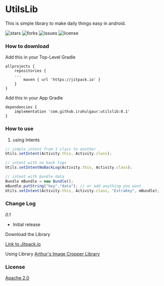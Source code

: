 # UtilsLib
This is simple library to make daily things easy in android.

![stars](https://img.shields.io/github/stars/iRahulGaur/UtilsLib?style=flat-square) ![forks](https://img.shields.io/github/forks/iRahulGaur/UtilsLib?style=flat-square) ![issues](https://img.shields.io/github/issues/iRahulGaur/UtilsLib?style=flat-square) ![license](https://img.shields.io/github/license/iRahulGaur/UtilsLib?style=flat-square)

### How to download 

Add this in your Top-Level Gradle
```
allprojects {
    repositories {
    ...
        maven { url 'https://jitpack.io' }
	}
}
```

Add this in your App Gradle
```
dependencies {
    implementation 'com.github.irahulgaur:utilslib:0.1'
}
```

### How to use

1. using Intents
```javascript
// simple intent from 1 class to another
Utils.setIntent(Activity.this, Activity.class);

// intent with no back logs
Utils.setIntentNoBackLog(Activity.this, Activity.class);

// intent with bundle data
Bundle mBundle = new Bundle();
mBundle.putString("key","data"); // or add anything you want
Utils.setIntent(Activity.this, Activity.class, "ExtraKey", mBundle);
```

### Change Log
*0.1*
  * Initial release

Download the Library 

[Link to Jitpack.io](https://jitpack.io/#iRahulGaur/UtilsLib/0.1 "Utils Library - Jitpack")

Using Library [Arthur's Image Cropper Library](https://github.com/ArthurHub/Android-Image-Cropper )

### License
[Apache 2.0](LICENSE)
